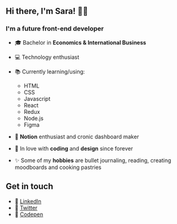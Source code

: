 ## Hi there, I'm Sara! 👋🏼

### I'm a future front-end developer

-   🎓 Bachelor in **Economics & International Business**
-   💻 Technology enthusiast
-   📚 Currently learning/using:

    -   HTML
    -   CSS
    -   Javascript
    -   React
    -   Redux
    -   Node.js
    -   Figma

-   💖 **Notion** enthusiast and cronic dashboard maker
-   🌻 In love with **coding** and **design** since forever
-   ✨ Some of my **hobbies** are bullet journaling, reading, creating moodboards and cooking pastries

## Get in touch

-   🔗 [LinkedIn](https://linkedin.com/in/saramansori)
-   🔗 [Twitter](https://twitter.com/saralovelace_)
-   🔗 [Codepen](https://codepen.io/saramansori)

<!--
**SaraMansori/SaraMansori** is a ✨ _special_  repository because its `README.md` (this file) appears on your GitHub profile.

